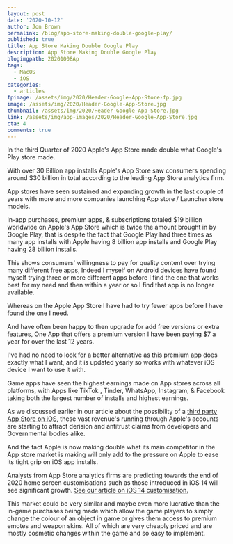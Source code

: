 ```yaml
---
layout: post
date: '2020-10-12'
author: Jon Brown
permalink: /blog/app-store-making-double-google-play/
published: true
title: App Store Making Double Google Play
description: App Store Making Double Google Play
blogimgpath: 20201008Ap
tags:
  - MacOS
  - iOS
categories:
  - articles
fpimage: /assets/img/2020/Header-Google-App-Store-fp.jpg
image: /assets/img/2020/Header-Google-App-Store.jpg
thumbnail: /assets/img/2020/Header-Google-App-Store.jpg
link: /assets/img/app-images/2020/Header-Google-App-Store.jpg
cta: 4
comments: true
---
```

In the third Quarter of 2020 Apple's App Store made double what
Google's Play store made.

With over 30 Billion app installs Apple's App Store saw consumers
spending around $30 billion in total according to the leading App Store
analytics firm.

App stores have seen sustained and expanding growth in the last couple
of years with more and more companies launching App store / Launcher
store models.

In-app purchases, premium apps, & subscriptions totaled $19 billion
worldwide on Apple's ‌App Store‌ which is twice the amount brought in
by Google Play, that is despite the fact that Google Play had three
times as many app installs with Apple having 8 billion app installs and
Google Play having 28 billion installs.

This shows consumers' willingness to pay for quality content over
trying many different free apps, Indeed I myself on Android devices have
found myself trying three or more different apps before I find the one
that works best for my need and then within a year or so I find that app
is no longer available.

Whereas on the Apple App Store I have had to try fewer apps before I
have found the one I need.

And have often been happy to then upgrade for add free versions or
extra features, One App that offers a premium version I have been paying
$7 a year for over the last 12 years.

I've had no need to look for a better alternative as this premium app
does exactly what I want, and it is updated yearly so works with
whatever iOS device I want to use it with.

Game apps have seen the highest earnings made on App stores across all
platforms, with Apps like TikTok , Tinder, WhatsApp, Instagram, &
Facebook taking both the largest number of installs and highest
earnings.

As we discussed earlier in our article about the possibility of a [third
party App Store on iOS](https://grovetech.co/blog/a-third-party-app-store-in-the-near-future/),
these vast revenue's running through Apple's accounts are starting to
attract derision and antitrust claims from developers and Governmental
bodies alike.

And the fact Apple is now making double what its main competitor in the
App store market is making will only add to the pressure on Apple to
ease its tight grip on iOS app installs.

Analysts from App Store analytics firms are predicting towards the end
of 2020 home screen customisations such as those introduced in iOS 14
will see significant growth. [See our article on iOS 14 customisation.](https://grovetech.co/blog/custom-icons-in-ios-14/)

This market could be very similar and maybe even more lucrative than
the in-game purchases being made which allow the game players to simply
change the colour of an object in game or gives them access to premium
emotes and weapon skins. All of which are very cheaply priced and are
mostly cosmetic changes within the game and so easy to
implement.